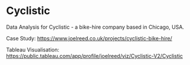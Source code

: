 # Cyclistic
Data Analysis for Cyclistic - a bike-hire company based in Chicago, USA.

Case Study: 
https://www.joelreed.co.uk/projects/cyclistic-bike-hire/

Tableau Visualisation: 
https://public.tableau.com/app/profile/joelreed/viz/Cyclistic-V2/Cyclistic
